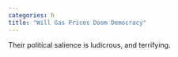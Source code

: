 ```yaml
---
categories: h
title: "Will Gas Prices Doom Democracy"
---
```

Their political salience is ludicrous, and terrifying.